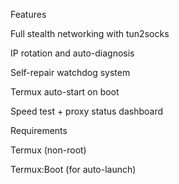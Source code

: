 Features

Full stealth networking with tun2socks

IP rotation and auto-diagnosis

Self-repair watchdog system

Termux auto-start on boot

Speed test + proxy status dashboard


Requirements

Termux (non-root)

Termux:Boot (for auto-launch)
